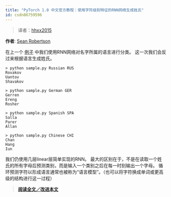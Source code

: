 ```yaml
---
title: "PyTorch 1.0 中文官方教程：使用字符级别特征的RNN网络生成姓氏"
id: csdn86759596
---
```


> 译者：[hhxx2015](https://github.com/hhxx2015)

**作者**: [Sean Robertson](https://github.com/spro/practical-pytorch)

在上一个 [例子](char_rnn_classification_tutorial.html) 中我们使用RNN网络对名字所属的语言进行分类。
这一次我们会反过来根据语言生成姓氏。

```
> python sample.py Russian RUS
Rovakov
Uantov
Shavakov

> python sample.py German GER
Gerren
Ereng
Rosher

> python sample.py Spanish SPA
Salla
Parer
Allan

> python sample.py Chinese CHI
Chan
Hang
Iun 
```

我们仍使用几层linear层简单实现的RNN。
最大的区别在于，不是在读取一个姓氏的所有字母后预测类别，而是输入一个类别之后在每一时刻输出一个字母。
循环预测字符以形成语言通常也被称为“语言模型”。（也可以将字符换成单词或更高级的结构进行这一过程）

> [**阅读全文／改进本文**](https://github.com/apachecn/pytorch-doc-zh/blob/master/docs/1.0/char_rnn_generation_tutorial.md)